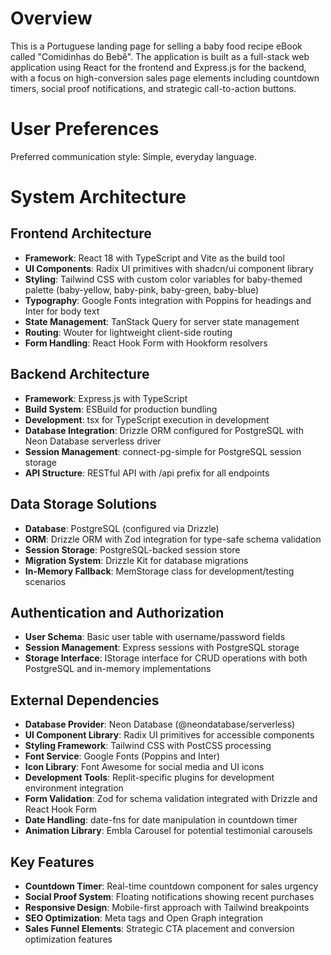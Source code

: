 # Overview

This is a Portuguese landing page for selling a baby food recipe eBook called "Comidinhas do Bebê". The application is built as a full-stack web application using React for the frontend and Express.js for the backend, with a focus on high-conversion sales page elements including countdown timers, social proof notifications, and strategic call-to-action buttons.

# User Preferences

Preferred communication style: Simple, everyday language.

# System Architecture

## Frontend Architecture
- **Framework**: React 18 with TypeScript and Vite as the build tool
- **UI Components**: Radix UI primitives with shadcn/ui component library
- **Styling**: Tailwind CSS with custom color variables for baby-themed palette (baby-yellow, baby-pink, baby-green, baby-blue)
- **Typography**: Google Fonts integration with Poppins for headings and Inter for body text
- **State Management**: TanStack Query for server state management
- **Routing**: Wouter for lightweight client-side routing
- **Form Handling**: React Hook Form with Hookform resolvers

## Backend Architecture
- **Framework**: Express.js with TypeScript
- **Build System**: ESBuild for production bundling
- **Development**: tsx for TypeScript execution in development
- **Database Integration**: Drizzle ORM configured for PostgreSQL with Neon Database serverless driver
- **Session Management**: connect-pg-simple for PostgreSQL session storage
- **API Structure**: RESTful API with /api prefix for all endpoints

## Data Storage Solutions
- **Database**: PostgreSQL (configured via Drizzle)
- **ORM**: Drizzle ORM with Zod integration for type-safe schema validation
- **Session Storage**: PostgreSQL-backed session store
- **Migration System**: Drizzle Kit for database migrations
- **In-Memory Fallback**: MemStorage class for development/testing scenarios

## Authentication and Authorization
- **User Schema**: Basic user table with username/password fields
- **Session Management**: Express sessions with PostgreSQL storage
- **Storage Interface**: IStorage interface for CRUD operations with both PostgreSQL and in-memory implementations

## External Dependencies
- **Database Provider**: Neon Database (@neondatabase/serverless)
- **UI Component Library**: Radix UI primitives for accessible components
- **Styling Framework**: Tailwind CSS with PostCSS processing
- **Font Service**: Google Fonts (Poppins and Inter)
- **Icon Library**: Font Awesome for social media and UI icons
- **Development Tools**: Replit-specific plugins for development environment integration
- **Form Validation**: Zod for schema validation integrated with Drizzle and React Hook Form
- **Date Handling**: date-fns for date manipulation in countdown timer
- **Animation Library**: Embla Carousel for potential testimonial carousels

## Key Features
- **Countdown Timer**: Real-time countdown component for sales urgency
- **Social Proof System**: Floating notifications showing recent purchases
- **Responsive Design**: Mobile-first approach with Tailwind breakpoints
- **SEO Optimization**: Meta tags and Open Graph integration
- **Sales Funnel Elements**: Strategic CTA placement and conversion optimization features